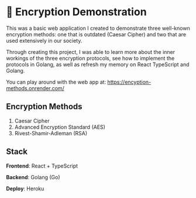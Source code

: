 # 🔑 Encryption Demonstration

This was a basic web application I created to demonstrate three well-known encryption methods: one that is outdated (Caesar Cipher) and two that are used extensively in our society.

Through creating this project, I was able to learn more about the inner workings of the three encryption protocols, see how to implement the protocols in Golang, as well as refresh my memory on React TypeScript and Golang.

You can play around with the web app at: https://encyption-methods.onrender.com/

## Encryption Methods

1. Caesar Cipher
2. Advanced Encryption Standard (AES)
3. Rivest-Shamir-Adleman (RSA)

## Stack

**Frontend**: React + TypeScript

**Backend**: Golang (Go)

**Deploy**: Heroku

